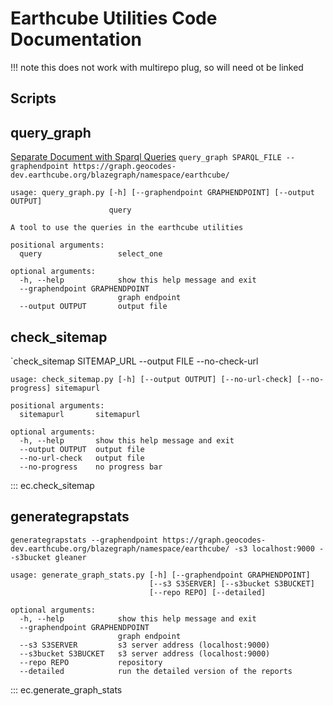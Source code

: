 # Earthcube Utilities Code Documentation

!!! note
this does not work with multirepo plug, so will need ot be linked 



## **Scripts**

## **query_graph**
[Separate Document with Sparql Queries](./earthcube_utilities_graph_query_sparql.md )
`query_graph SPARQL_FILE --graphendpoint https://graph.geocodes-dev.earthcube.org/blazegraph/namespace/earthcube/ `

```
usage: query_graph.py [-h] [--graphendpoint GRAPHENDPOINT] [--output OUTPUT]
                      query

A tool to use the queries in the earthcube utilities

positional arguments:
  query                 select_one

optional arguments:
  -h, --help            show this help message and exit
  --graphendpoint GRAPHENDPOINT
                        graph endpoint
  --output OUTPUT       output file
```

## **check_sitemap**
`check_sitemap SITEMAP_URL --output FILE --no-check-url 

```
usage: check_sitemap.py [-h] [--output OUTPUT] [--no-url-check] [--no-progress] sitemapurl

positional arguments:
  sitemapurl       sitemapurl

optional arguments:
  -h, --help       show this help message and exit
  --output OUTPUT  output file
  --no-url-check   output file
  --no-progress    no progress bar
```

::: ec.check_sitemap


##  **generategrapstats**
`generategrapstats --graphendpoint https://graph.geocodes-dev.earthcube.org/blazegraph/namespace/earthcube/ -s3 localhost:9000 --s3bucket gleaner`

```
usage: generate_graph_stats.py [-h] [--graphendpoint GRAPHENDPOINT]
                               [--s3 S3SERVER] [--s3bucket S3BUCKET]
                               [--repo REPO] [--detailed]

optional arguments:
  -h, --help            show this help message and exit
  --graphendpoint GRAPHENDPOINT
                        graph endpoint
  --s3 S3SERVER         s3 server address (localhost:9000)
  --s3bucket S3BUCKET   s3 server address (localhost:9000)
  --repo REPO           repository
  --detailed            run the detailed version of the reports
```

::: ec.generate_graph_stats


